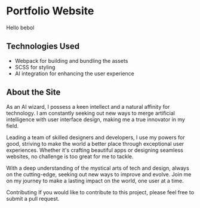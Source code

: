 # Portfolio Website

Hello bebol


## Technologies Used
* Webpack for building and bundling the assets
* SCSS for styling
* AI integration for enhancing the user experience

## About the Site

As an AI wizard, I possess a keen intellect and a natural affinity for technology. I am constantly seeking out new ways to merge artificial intelligence with user interface design, making me a true innovator in my field.

Leading a team of skilled designers and developers, I use my powers for good, striving to make the world a better place through exceptional user experiences. Whether it's crafting beautiful apps or designing seamless websites, no challenge is too great for me to tackle.

With a deep understanding of the mystical arts of tech and design, always on the cutting-edge, seeking out new ways to improve and evolve. Join me on my journey to make a lasting impact on the world, one user at a time.

Contributing If you would like to contribute to this project, please feel free to submit a pull request.

